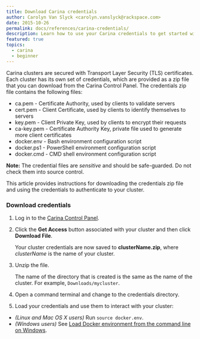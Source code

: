 ```yaml
---
title: Download Carina credentials
author: Carolyn Van Slyck <carolyn.vanslyck@rackspace.com>
date: 2015-10-26
permalink: docs/references/carina-credentials/
description: Learn how to use your Carina credentials to get started with containers
featured: true
topics:
  - carina
  - beginner
---
```


Carina clusters are secured with Transport Layer Security (TLS) certificates. Each cluster has its own set of credentials, which are provided as a zip file that you can download from the Carina Control Panel. The credentials zip file contains the following files:

* ca.pem - Certificate Authority, used by clients to validate servers
* cert.pem - Client Certificate, used by clients to identify themselves to servers
* key.pem - Client Private Key, used by clients to encrypt their requests
* ca-key.pem - Certificate Authority Key, private file used to generate more client certificates
* docker.env - Bash environment configuration script
* docker.ps1 - PowerShell environment configuration script
* docker.cmd - CMD shell environment configuration script

**Note:** The credential files are _sensitive_ and should be safe-guarded. Do not check them into source control.

This article provides instructions for downloading the credentials zip file and using the credentials to authenticate to your cluster.

### Download credentials

1. Log in to the [Carina Control Panel](https://app.getcarina.com/app/login).

2. Click the **Get Access** button associated with your cluster and then click **Download File**.

    Your cluster credentials are now saved to **clusterName.zip**, where _clusterName_ is the name of your cluster.

4. Unzip the file.

    The name of the directory that is created is the same as the name of the cluster. For example, `Downloads/mycluster`.

5. Open a command terminal and change to the credentials directory.

6. Load your credentials and use them to interact with your cluster:
  * _(Linux and Mac OS X users)_ Run `source docker.env`.
  * _(Windows users)_ See [Load Docker environment from the command line on Windows]({{site.baseurl}}/docs/tutorials/load-docker-environment-on-windows/).
